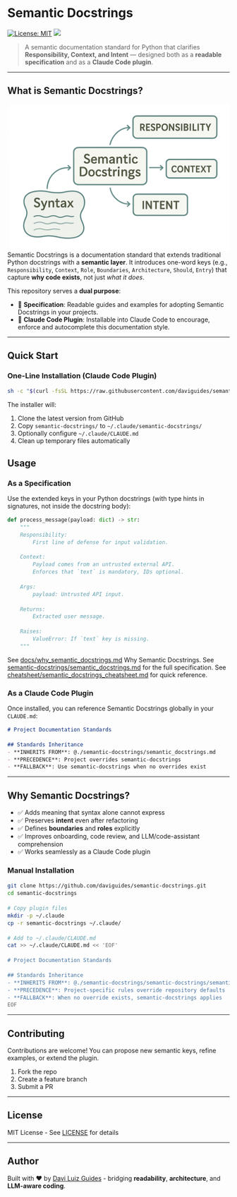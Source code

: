# Semantic Docstrings

[![License: MIT](https://img.shields.io/badge/License-MIT-yellow.svg)](https://opensource.org/licenses/MIT)
<a href="http://daviguides.github.io"><img src="https://img.shields.io/badge/built%20with-%E2%9D%A4%EF%B8%8F%20by%20Davi%20Guides-orange"></a>

> A semantic documentation standard for Python that clarifies **Responsibility, Context, and Intent** —
> designed both as a **readable specification** and as a **Claude Code plugin**.

---

## What is Semantic Docstrings?

<img src="images/semantic-docstrings-banner.png" alt="Diagram" align="right" style="width: 500px"/>

Semantic Docstrings is a documentation standard that extends traditional Python docstrings with a **semantic layer**.
It introduces one-word keys (e.g., `Responsibility`, `Context`, `Role`, `Boundaries`, `Architecture`, `Should`, `Entry`)
that capture **why code exists**, not just *what it does*.

This repository serves a **dual purpose**:

- 📖 **Specification**: Readable guides and examples for adopting Semantic Docstrings in your projects.
- 🔌 **Claude Code Plugin**: Installable into Claude Code to encourage, enforce and autocomplete this documentation style.

---

## Quick Start

### One-Line Installation (Claude Code Plugin)

```bash
sh -c "$(curl -fsSL https://raw.githubusercontent.com/daviguides/semantic-docstrings/main/install.sh)"
```

The installer will:

1. Clone the latest version from GitHub
2. Copy `semantic-docstrings/` to `~/.claude/semantic-docstrings/`
3. Optionally configure `~/.claude/CLAUDE.md`
4. Clean up temporary files automatically

## Usage

### As a Specification

Use the extended keys in your Python docstrings (with type hints in signatures, not inside the docstring body):

```python
def process_message(payload: dict) -> str:
    """
    Responsibility:
        First line of defense for input validation.

    Context:
        Payload comes from an untrusted external API.
        Enforces that `text` is mandatory, IDs optional.

    Args:
        payload: Untrusted API input.

    Returns:
        Extracted user message.

    Raises:
        ValueError: If `text` key is missing.
    """
```

See [docs/why_semantic_docstrings.md](./docs/why_semantic_docstrings.md) Why Semantic Docstrings.
See [semantic-docstrings/semantic_docstrings.md](./semantic-docstrings/semantic_docstrings.md) for the full specification.
See [cheatsheet/semantic_docstrings_cheatsheet.md](./cheatsheet/semantic_docstrings_cheatsheet.md) for quick reference.

### As a Claude Code Plugin

Once installed, you can reference Semantic Docstrings globally in your `CLAUDE.md`:

```markdown
# Project Documentation Standards

## Standards Inheritance
- **INHERITS FROM**: @./semantic-docstrings/semantic_docstrings.md
- **PRECEDENCE**: Project overrides semantic-docstrings
- **FALLBACK**: Use semantic-docstrings when no overrides exist
```

---

## Why Semantic Docstrings?

- ✅ Adds meaning that syntax alone cannot express
- ✅ Preserves **intent** even after refactoring
- ✅ Defines **boundaries** and **roles** explicitly
- ✅ Improves onboarding, code review, and LLM/code-assistant comprehension
- ✅ Works seamlessly as a Claude Code plugin

### Manual Installation

```bash
git clone https://github.com/daviguides/semantic-docstrings.git
cd semantic-docstrings

# Copy plugin files
mkdir -p ~/.claude
cp -r semantic-docstrings ~/.claude/

# Add to ~/.claude/CLAUDE.md
cat >> ~/.claude/CLAUDE.md << 'EOF'

# Project Documentation Standards

## Standards Inheritance
- **INHERITS FROM**: @./semantic-docstrings/semantic-docstrings/semantic_docstrings.md
- **PRECEDENCE**: Project-specific rules override repository defaults
- **FALLBACK**: When no override exists, semantic-docstrings applies
EOF
```

---

## Contributing

Contributions are welcome! You can propose new semantic keys, refine examples, or extend the plugin.

1. Fork the repo
2. Create a feature branch
3. Submit a PR

---

## License

MIT License - See [LICENSE](./LICENSE) for details

---

## Author

Built with ❤️ by [Davi Luiz Guides](http://daviguides.github.io) - bridging **readability**, **architecture**, and **LLM-aware coding**.
